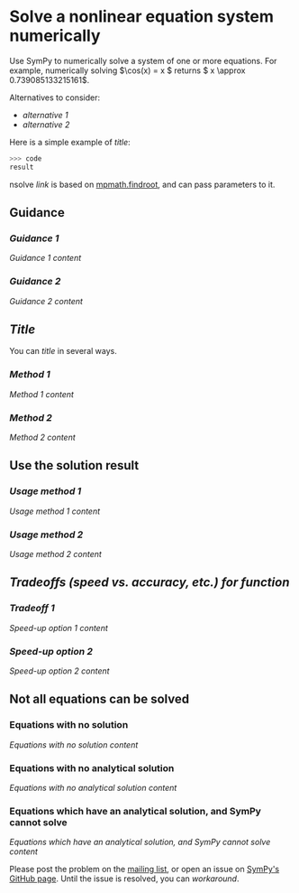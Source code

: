 # Solve a nonlinear equation system numerically

Use SymPy to numerically solve a system of one or more equations. For example, numerically solving $\cos(x) = x $ returns $ x \approx 0.739085133215161$.

Alternatives to consider:
- *alternative 1*
- *alternative 2*

Here is a simple example of *title*:

```py
>>> code
result
```

nsolve *link* is based on [mpmath.findroot](https://mpmath.org/doc/current/calculus/optimization.html#root-finding-findroot), and can pass parameters to it.

## Guidance

### *Guidance 1*

*Guidance 1 content*

### *Guidance 2*

*Guidance 2 content*


## *Title*

You can *title* in several ways. 

### *Method 1*

*Method 1 content*

### *Method 2*

*Method 2 content*

## Use the solution result

### *Usage method 1*

*Usage method 1 content*

### *Usage method 2*

*Usage method 2 content*

## *Tradeoffs (speed vs. accuracy, etc.) for function*

### *Tradeoff 1*

*Speed-up option 1 content*

### *Speed-up option 2*

*Speed-up option 2 content*

## Not all equations can be solved

### Equations with no solution

*Equations with no solution content*

### Equations with no analytical solution

*Equations with no analytical solution content*

### Equations which have an analytical solution, and SymPy cannot solve

*Equations which have an analytical solution, and SymPy cannot solve content*

Please post the problem on the 
[mailing list](https://groups.google.com/g/sympy), or open an issue on 
[SymPy's GitHub page](https://github.com/sympy/sympy/issues). Until the issue 
is resolved, you can *workaround*.

